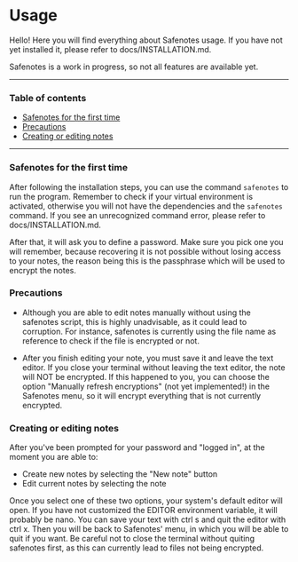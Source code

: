 # Usage

Hello! Here you will find everything about Safenotes usage.
If you have not yet installed it, please refer to docs/INSTALLATION.md.

Safenotes is a work in progress, so not all features are available yet.

---

### Table of contents

- [Safenotes for the first time](#safenotes-for-the-first-time)
- [Precautions](#precautions)
- [Creating or editing notes](#creating-or-editing-notes)

---

### Safenotes for the first time

After following the installation steps, you can use the command `safenotes`
to run the program. Remember to check if your virtual environment is activated,
otherwise you will not have the dependencies and the `safenotes` command. If
you see an unrecognized command error, please refer to docs/INSTALLATION.md.

After that, it will ask you to define a password. Make sure you pick one you
will remember, because recovering it is not possible without losing access
to your notes, the reason being this is the passphrase which will be used to
encrypt the notes.

### Precautions

- Although you are able to edit notes manually without using the safenotes script,
this is highly unadvisable, as it could lead to corruption.
For instance, safenotes is currently using the file name as reference to check if the
file is encrypted or not.

- After you finish editing your note, you must save it and leave the text editor.
If you close your terminal without leaving the text editor, the note will NOT
be encrypted. If this happened to you, you can choose the option "Manually
refresh encryptions" (not yet implemented!) in the Safenotes menu, so it will
encrypt everything that is not currently encrypted.

### Creating or editing notes

After you've been prompted for your password and "logged in", at the moment
you are able to:

- Create new notes by selecting the "New note" button
- Edit current notes by selecting the note

Once you select one of these two options, your system's default editor will open.
If you have not customized the EDITOR environment variable, it will probably
be nano. You can save your text with ctrl s and quit the editor with ctrl x.
Then you will be back to Safenotes' menu, in which you will be able to quit if
you want. Be careful not to close the terminal without quiting safenotes first,
as this can currently lead to files not being encrypted.
